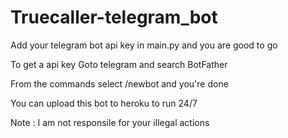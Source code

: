 # Truecaller-telegram_bot

Add your telegram bot api key in main.py and you are good to go

To get a api key Goto telegram and search BotFather 

From the commands select /newbot and you're done

You can upload this bot to heroku to run 24/7

Note : I am not responsile for your illegal actions
